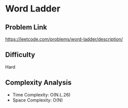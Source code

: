 # Word Ladder

## Problem Link 
https://leetcode.com/problems/word-ladder/description/

## Difficulty
Hard

## Complexity Analysis
- Time Complexity: O(N.L.26)
- Space Complexity: O(N)

